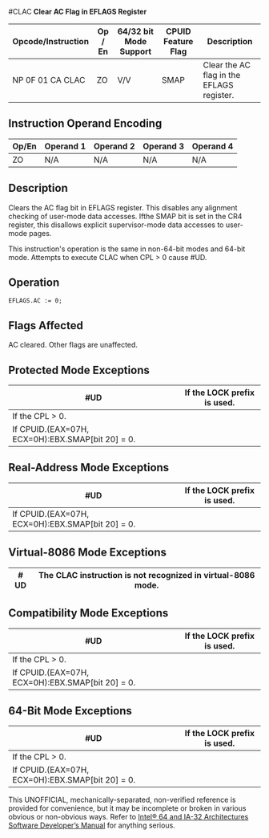 #CLAC
**Clear AC Flag in EFLAGS Register**

| Opcode/Instruction | Op / En | 64/32 bit Mode Support | CPUID Feature Flag | Description                               |
| ------------------ | ------- | ---------------------- | ------------------ | ----------------------------------------- |
| NP 0F 01 CA CLAC   | ZO      | V/V                    | SMAP               | Clear the AC flag in the EFLAGS register. |

## Instruction Operand Encoding

| Op/En | Operand 1 | Operand 2 | Operand 3 | Operand 4 |
| ----- | --------- | --------- | --------- | --------- |
| ZO    | N/A       | N/A       | N/A       | N/A       |

## Description

Clears the AC flag bit in EFLAGS register. This disables any alignment checking of user-mode data accesses. Ifthe SMAP bit is set in the CR4 register, this disallows explicit supervisor-mode data accesses to user-mode pages.

This instruction's operation is the same in non-64-bit modes and 64-bit mode. Attempts to execute CLAC when CPL > 0 cause #​​​UD.

## Operation

```
EFLAGS.AC := 0;

```

## Flags Affected

AC cleared. Other flags are unaffected.

## Protected Mode Exceptions

| #​​​UD                                           | If the LOCK prefix is used. |
| ------------------------------------------------ | --------------------------- |
| If the CPL > 0.                                  |
| If CPUID.(EAX=07H, ECX=0H):EBX.SMAP[bit 20] = 0. |

## Real-Address Mode Exceptions

| #​​​UD                                           | If the LOCK prefix is used. |
| ------------------------------------------------ | --------------------------- |
| If CPUID.(EAX=07H, ECX=0H):EBX.SMAP[bit 20] = 0. |

## Virtual-8086 Mode Exceptions

| #​​​UD | The CLAC instruction is not recognized in virtual-8086 mode. |
| ------ | ------------------------------------------------------------ |

## Compatibility Mode Exceptions

| #​​​UD                                           | If the LOCK prefix is used. |
| ------------------------------------------------ | --------------------------- |
| If the CPL > 0.                                  |
| If CPUID.(EAX=07H, ECX=0H):EBX.SMAP[bit 20] = 0. |

## 64-Bit Mode Exceptions

| #​​​UD                                           | If the LOCK prefix is used. |
| ------------------------------------------------ | --------------------------- |
| If the CPL > 0.                                  |
| If CPUID.(EAX=07H, ECX=0H):EBX.SMAP[bit 20] = 0. |

This UNOFFICIAL, mechanically-separated, non-verified reference is provided for convenience, but it may be
incomplete or broken in various obvious or non-obvious
ways. Refer to [Intel® 64 and IA-32 Architectures Software Developer’s Manual](https://software.intel.com/en-us/download/intel-64-and-ia-32-architectures-sdm-combined-volumes-1-2a-2b-2c-2d-3a-3b-3c-3d-and-4) for anything serious.
